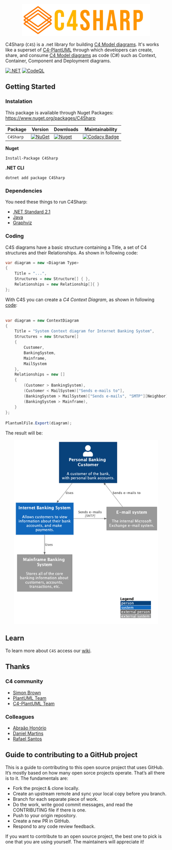 <p align="center">
<img src="https://raw.githubusercontent.com/8T4/c4sharp/main/docs/images/8t4-c4-brand-2.png" alt="logo" width='400'>  
</p>

C4Sharp (`C4S`) is a .net library for building [C4 Model diagrams](https://c4model.com/). It's works like a superset of [C4-PlantUML](https://github.com/plantuml-stdlib/C4-PlantUML) through which developers can create, share, and consume [C4 Model diagrams](https://c4model.com/) as code (C#) such as Context, Container, Component and Deployment diagrams.

[![.NET](https://github.com/8T4/c4sharp/actions/workflows/dotnet.yml/badge.svg)](https://github.com/8T4/c4sharp/actions/workflows/dotnet.yml)
[![CodeQL](https://github.com/8T4/c4sharp/actions/workflows/codeql-analysis.yml/badge.svg)](https://github.com/8T4/c4sharp/actions/workflows/codeql-analysis.yml)

## Getting Started

### Instalation
This package is available through Nuget Packages: https://www.nuget.org/packages/C4Sharp

| Package |  Version | Downloads | Maintainability |
| ------- | ----- | ----- |----- |
| `C4Sharp` | [![NuGet](https://img.shields.io/nuget/v/C4Sharp.svg)](https://www.nuget.org/packages/C4Sharp) | [![Nuget](https://img.shields.io/nuget/dt/C4Sharp.svg)](https://www.nuget.org/packages/C4Sharp) | [![Codacy Badge](https://app.codacy.com/project/badge/Grade/51ea16a0d91548cb9e84bd6ab3e8cb9e)](https://www.codacy.com/gh/8T4/c4sharp/dashboard?utm_source=github.com&amp;utm_medium=referral&amp;utm_content=8T4/c4sharp&amp;utm_campaign=Badge_Grade) |

**Nuget**
```shell
Install-Package C4Sharp
```

**.NET CLI**
```shell
dotnet add package C4Sharp
```

### Dependencies

You need these things to run C4Sharp:
 - [.NET Standard 2.1](https://docs.microsoft.com/pt-br/dotnet/standard/net-standard)
 - [Java](https://www.java.com/en/download/)
 - [Graphviz](https://plantuml.com/graphviz-dot) 

### Coding

C4S diagrams have a basic structure containing a Title, a set of C4 structures and their Relationships.
As shown in following code:

```c#
var diagram = new <Diagram Type>
{
    Title = "...",
    Structures = new Structure[] { },
    Relationships = new Relationship[]{ }
};
```

With C4S you can create a _C4 Context Diagram_, as shown in following [code](https://github.com/8T4/c4sharp/tree/main/src/C4Sharp.Sample):

```c#

var diagram = new ContextDiagram
{
    Title = "System Context diagram for Internet Banking System",
    Structures = new Structure[]
    {
        Customer,
        BankingSystem,
        Mainframe,
        MailSystem
    },
    Relationships = new []
    {
        (Customer > BankingSystem),
        (Customer < MailSystem)["Sends e-mails to"],
        (BankingSystem > MailSystem)["Sends e-mails", "SMTP"][Neighbor],
        (BankingSystem > Mainframe),
    }
};

PlantumlFile.Export(diagram);
```


The result will be:

<p align="center">
  <img src="https://raw.githubusercontent.com/8T4/c4sharp/main/docs/images/context-example.png" alt="logo" width='450' >
</p>

## Learn

To learn more about `C4S` access our [wiki](https://github.com/8T4/c4sharp/wiki).

## Thanks
### C4 community
- [Simon Brown](https://twitter.com/simonbrown)
- [PlantUML Team](https://plantuml.com/)
- [C4-PlantUML Team](https://github.com/plantuml-stdlib/C4-PlantUML)

### Colleagues 
- [Abraão Honório](https://www.linkedin.com/in/abraaohonorio)
- [Daniel Martins](https://www.linkedin.com/in/daniel-de-souza-martins)
- [Rafael Santos](https://www.linkedin.com/in/rafael-santos-0b51465)

## Guide to contributing to a GitHub project
This is a guide to contributing to this open source project that uses GitHub. It’s mostly based on how many open sorce projects operate. That’s all there is to it. The fundamentals are:

 - Fork the project & clone locally.
 - Create an upstream remote and sync your local copy before you branch.
 - Branch for each separate piece of work.
 - Do the work, write good commit messages, and read the CONTRIBUTING file if there is one.
 - Push to your origin repository.
 - Create a new PR in GitHub.
 - Respond to any code review feedback.

If you want to contribute to an open source project, the best one to pick is one that you are using yourself. The maintainers will appreciate it!

